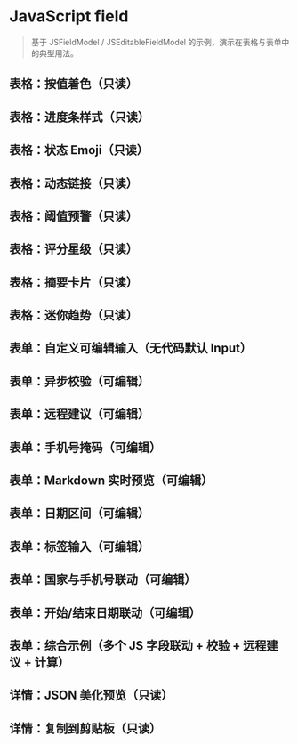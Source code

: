 # JavaScript field

> 基于 JSFieldModel / JSEditableFieldModel 的示例，演示在表格与表单中的典型用法。

## 表格：按值着色（只读）

<code src="./demos/table-basic.tsx"></code>

## 表格：进度条样式（只读）

<code src="./demos/table-progress.tsx"></code>

## 表格：状态 Emoji（只读）

<code src="./demos/table-emoji.tsx"></code>

## 表格：动态链接（只读）

<code src="./demos/table-link.tsx"></code>

## 表格：阈值预警（只读）

<code src="./demos/table-threshold-warning.tsx"></code>

## 表格：评分星级（只读）

<code src="./demos/table-rating.tsx"></code>

## 表格：摘要卡片（只读）

<code src="./demos/table-card.tsx"></code>

## 表格：迷你趋势（只读）

<code src="./demos/table-sparkline.tsx"></code>

## 表单：自定义可编辑输入（无代码默认 Input）

<code src="./demos/form-editable-basic.tsx"></code>

## 表单：异步校验（可编辑）

<code src="./demos/form-async-validate.tsx"></code>

## 表单：远程建议（可编辑）

<code src="./demos/form-remote-suggest.tsx"></code>

## 表单：手机号掩码（可编辑）

<code src="./demos/form-mask-phone.tsx"></code>

## 表单：Markdown 实时预览（可编辑）

<code src="./demos/form-markdown-preview.tsx"></code>

## 表单：日期区间（可编辑）

<code src="./demos/form-date-range.tsx"></code>

## 表单：标签输入（可编辑）

<code src="./demos/form-tags.tsx"></code>

## 表单：国家与手机号联动（可编辑）

<code src="./demos/form-country-phone.tsx"></code>

## 表单：开始/结束日期联动（可编辑）

<code src="./demos/form-start-end.tsx"></code>

## 表单：综合示例（多个 JS 字段联动 + 校验 + 远程建议 + 计算）

<code src="./demos/form-complex.tsx"></code>
## 详情：JSON 美化预览（只读）

<code src="./demos/details-json.tsx"></code>

## 详情：复制到剪贴板（只读）

<code src="./demos/details-copy.tsx"></code>

